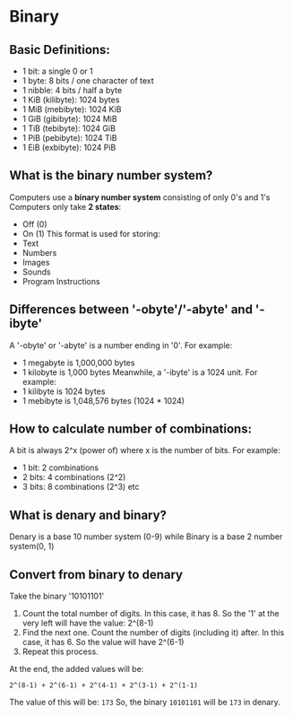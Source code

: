 # Binary
## Basic Definitions:
- 1 bit: a single 0 or 1
- 1 byte: 8 bits / one character of text
- 1 nibble: 4 bits / half a byte
- 1 KiB (kilibyte): 1024 bytes
- 1 MiB (mebibyte): 1024 KiB
- 1 GiB (gibibyte): 1024 MiB
- 1 TiB (tebibyte): 1024 GiB
- 1 PiB (pebibyte): 1024 TiB
- 1 EiB (exbibyte): 1024 PiB

## What is the binary number system?
Computers use a **binary number system** consisting of only 0's and 1's
Computers only take **2 states**:
- Off (0)
- On (1)
This format is used for storing:
- Text
- Numbers
- Images
- Sounds
- Program Instructions

## Differences between '-obyte'/'-abyte' and '-ibyte'
A '-obyte' or '-abyte' is a number ending in '0'. For example:
- 1 megabyte is 1,000,000 bytes
- 1 kilobyte is 1,000 bytes
Meanwhile, a '-ibyte' is a 1024 unit. For example:
- 1 kilibyte is 1024 bytes
- 1 mebibyte is 1,048,576 bytes (1024 * 1024)

## How to calculate number of combinations:
A bit is always 2^x (power of) where x is the number of bits. For example:
- 1 bit: 2 combinations
- 2 bits: 4 combinations (2^2)
- 3 bits: 8 combinations (2^3)
etc

## What is denary and binary?
Denary is a base 10 number system (0-9) while Binary is a base 2 number system(0, 1)

## Convert from binary to denary
Take the binary '10101101'
1. Count the total number of digits. In this case, it has 8. So the '1' at the very left will have the value: 2^(8-1)
2. Find the next one. Count the number of digits (including it) after. In this case, it has 6. So the value will have 2^(6-1)
3. Repeat this process. 

At the end, the added values will be:
```
2^(8-1) + 2^(6-1) + 2^(4-1) + 2^(3-1) + 2^(1-1)
```
The value of this will be: `173`
So, the binary `10101101` will be `173` in denary.



